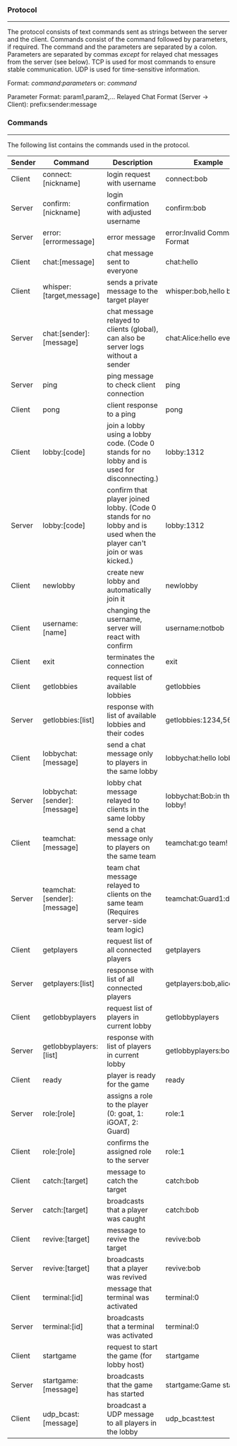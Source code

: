 ### Protocol
---
The protocol consists of text commands sent as strings between the server and the client. Commands consist of the command followed by parameters, if required. The command and the parameters are separated by a colon. Parameters are separated by commas *except* for relayed chat messages from the server (see below). TCP is used for most commands to ensure stable communication. UDP is used for time-sensitive information.

Format: *command*:*parameter*s
or: *command*

Parameter Format: param1,param2,...
Relayed Chat Format (Server -> Client): prefix:sender:message

### Commands
---
The following list contains the commands used in the protocol. 

| Sender | Command                      | Description                                                                                                          | Example                      | Protocol |
| ------ | ---------------------------- | -------------------------------------------------------------------------------------------------------------------- | ---------------------------- | -------- |
| Client | connect:[nickname]           | login request with username                                                                                          | connect:bob                  | TCP      |
| Server | confirm:[nickname]           | login confirmation with adjusted username                                                                            | confirm:bob                  | TCP      |
| Server | error:[errormessage]         | error message                                                                                                        | error:Invalid Command Format | TCP      |
| Client | chat:[message]               | chat message sent to everyone                                                                                        | chat:hello                   | TCP      |
| Client | whisper:[target,message]     | sends a private message to the target player                                                                         | whisper:bob,hello bob        | TCP      |
| Server | chat:[sender]:[message]      | chat message relayed to clients (global), can also be server logs without a sender                                   | chat:Alice:hello everyone    | TCP      |
| Server | ping                         | ping message to check client connection                                                                              | ping                         | TCP      |
| Client | pong                         | client response to a ping                                                                                            | pong                         | TCP      |
| Client | lobby:[code]                 | join a lobby using a lobby code. (Code 0 stands for no lobby and is used for disconnecting.)                         | lobby:1312                   | TCP      |
| Server | lobby:[code]                 | confirm that player joined lobby. (Code 0 stands for no lobby and is used when the player can't join or was kicked.) | lobby:1312                   | TCP      |
| Client | newlobby                     | create new lobby and automatically join it                                                                           | newlobby                     | TCP      |
| Client | username:[name]              | changing the username, server will react with confirm                                                                | username:notbob              | TCP      |
| Client | exit                         | terminates the connection                                                                                            | exit                         | TCP      |
| Client | getlobbies                   | request list of available lobbies                                                                                    | getlobbies                   | TCP      |
| Server | getlobbies:[list]            | response with list of available lobbies and their codes                                                              | getlobbies:1234,5678         | TCP      |
| Client | lobbychat:[message]          | send a chat message only to players in the same lobby                                                                | lobbychat:hello lobby        | TCP      |
| Server | lobbychat:[sender]:[message] | lobby chat message relayed to clients in the same lobby                                                              | lobbychat:Bob:in the lobby!  | TCP      |
| Client | teamchat:[message]           | send a chat message only to players on the same team                                                                 | teamchat:go team!            | TCP      |
| Server | teamchat:[sender]:[message]  | team chat message relayed to clients on the same team (Requires server-side team logic)                              | teamchat:Guard1:defend       | TCP      |
| Client | getplayers                   | request list of all connected players                                                                                | getplayers                   | TCP      |
| Server | getplayers:[list]            | response with list of all connected players                                                                          | getplayers:bob,alice         | TCP      |
| Client | getlobbyplayers              | request list of players in current lobby                                                                             | getlobbyplayers              | TCP      |
| Server | getlobbyplayers:[list]       | response with list of players in current lobby                                                                       | getlobbyplayers:bob,alice    | TCP      |
| Client | ready                        | player is ready for the game                                                                                         | ready                        | TCP      |
| Server | role:[role]                  | assigns a role to the player (0: goat, 1: iGOAT, 2: Guard)                                                           | role:1                       | TCP      |
| Client | role:[role]                  | confirms the assigned role to the server                                                                             | role:1                       | TCP      |
| Client | catch:[target]               | message to catch the target                                                                                          | catch:bob                    | TCP      |
| Server | catch:[target]               | broadcasts that a player was caught                                                                                  | catch:bob                    | TCP      |
| Client | revive:[target]              | message to revive the target                                                                                         | revive:bob                   | TCP      |
| Server | revive:[target]              | broadcasts that a player was revived                                                                                 | revive:bob                   | TCP      |
| Client | terminal:[id]                | message that terminal was activated                                                                                  | terminal:0                   | TCP      |
| Server | terminal:[id]                | broadcasts that a terminal was activated                                                                             | terminal:0                   | TCP      |
| Client | startgame                    | request to start the game (for lobby host)                                                                           | startgame                    | TCP      |
| Server | startgame:[message]          | broadcasts that the game has started                                                                                 | startgame:Game started!      | TCP      |
| Client | udp_bcast:[message]          | broadcast a UDP message to all players in the lobby                                                                  | udp_bcast:test               | UDP      |
